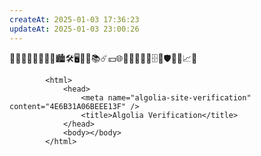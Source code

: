 ```yaml
---
createAt: 2025-01-03 17:36:23
updateAt: 2025-01-03 23:00:26
---
```


📒👨🏼‍🎓🤔👨🏼‍💻🏙️🛠️🖥️🛒🎦📚☄️💴🌐💈📄👢🔧🐞🗄️🔳🛡️🔌🥰📈💯

<!DOCTYPE html>
            <html>
                <head>
                    <meta name="algolia-site-verification" content="4E6B31A06BEEE13F" />
                    <title>Algolia Verification</title>
                </head>
                <body></body>
            </html>